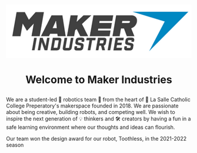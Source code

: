 <p align="center">
  <img src="https://github.com/LaSalleRobots/.github/blob/da7afa761c7c7282fa77a3c4c82379721dc7827e/profile/Screenshot%202022-10-20%20231901.png" alt="Maker Industries logo"/>
</p>

<h1>
  <p align="center"> 
    Welcome to Maker Industries
  </p>
</h1>

We are a student-led 🤖 robotics team 🦾 from the heart of 🏫 La Salle Catholic College Preperatory's makerspace founded in 2018. We are passionate about being creative, building robots, and competing well. We wish to inspire the next generation of 💡 thinkers and 🛠 creators by having a fun in a safe learning environment where our thoughts and ideas can flourish.

Our team won the design award for our robot, Toothless, in the 2021-2022 season

<!--

**Here are some ideas to get you started:**

🙋‍♀️ A short introduction - what is your organization all about?
🌈 Contribution guidelines - how can the community get involved?
👩‍💻 Useful resources - where can the community find your docs? Is there anything else the community should know?
🍿 Fun facts - what does your team eat for breakfast?
🧙 Remember, you can do mighty things with the power of [Markdown](https://docs.github.com/github/writing-on-github/getting-started-with-writing-and-formatting-on-github/basic-writing-and-formatting-syntax)
-->
